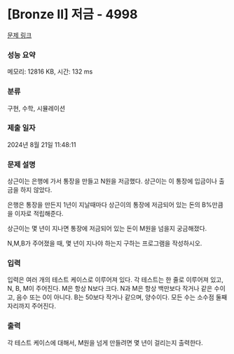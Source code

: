# [Bronze II] 저금 - 4998 

[문제 링크](https://www.acmicpc.net/problem/4998) 

### 성능 요약

메모리: 12816 KB, 시간: 132 ms

### 분류

구현, 수학, 시뮬레이션

### 제출 일자

2024년 8월 21일 11:48:11

### 문제 설명

<p>상근이는 은행에 가서 통장을 만들고 N원을 저금했다. 상근이는 이 통장에 입금이나 출금을 하지 않았다.</p>

<p>은행은 통장을 만든지 1년이 지날때마다 상근이의 통장에 저금되어 있는 돈의 B%만큼을 이자로 적립해준다.</p>

<p>상근이는 몇 년이 지나면 통장에 저금되어 있는 돈이 M원을 넘을지 궁금해졌다. </p>

<p>N,M,B가 주어졌을 때, 몇 년이 지나야 하는지 구하는 프로그램을 작성하시오.</p>

### 입력 

 <p>입력은 여러 개의 테스트 케이스로 이루어져 있다. 각 테스트는 한 줄로 이루어져 있고, N, B, M이 주어진다. M은 항상 N보다 크다. N과 M은 항상 백만보다 작거나 같은 수이고, 음수 또는 0이 아니다. B는 50보다 작거나 같으며, 양수이다. 모든 수는 소수점 둘째자리까지 주어진다.</p>

### 출력 

 <p>각 테스트 케이스에 대해서, M원을 넘게 만들려면 몇 년이 걸리는지 출력한다.</p>

